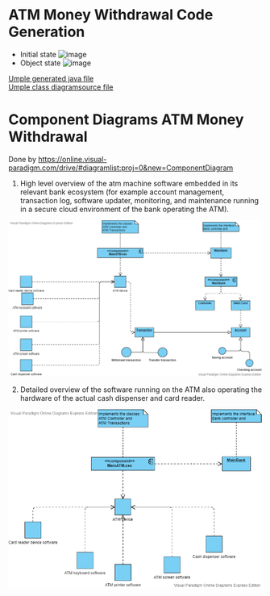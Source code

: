 # ATM Money Withdrawal Code Generation
* Initial state
![image](images/lab4/lab4_atm_umple_test_1.PNG)
* Object state
![image](images/lab4/lab4_atm_umple_test_2.PNG)

[Umple generated java file](../Sander%20Jenk/umpleAtm.java)  
[Umple class  diagramsource file](../Sander%20Jenk/umpleAtm.txt)



# Component Diagrams ATM Money Withdrawal

Done by  https://online.visual-paradigm.com/drive/#diagramlist:proj=0&new=ComponentDiagram

1. High level overview of the atm machine software embedded in its relevant bank ecosystem (for example account management, transaction log, software updater, monitoring, and maintenance running in a secure cloud environment of the bank operating the ATM).

![image](/Team%20folder/images/Component%20Diagrams%20ATM%20Money%20Withdrawal%20ex%201.png)


2. Detailed overview of the software running on the ATM also operating the hardware of the actual cash dispenser and card reader.


![image](/Team%20folder/images/Component%20Diagrams%20ATM%20ex%202.vpd.png)



